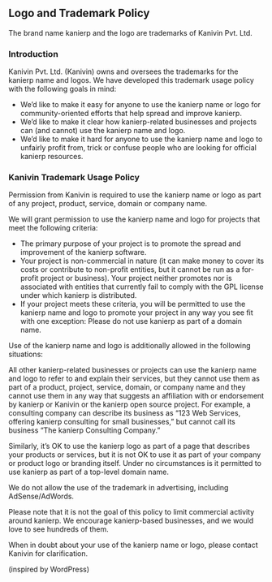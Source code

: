 ## Logo and Trademark Policy

The brand name kanierp and the logo are trademarks of Kanivin Pvt. Ltd.

### Introduction

Kanivin Pvt. Ltd. (Kanivin) owns and oversees the trademarks for the kanierp name and logos. We have developed this trademark usage policy with the following goals in mind:

- We’d like to make it easy for anyone to use the kanierp name or logo for community-oriented efforts that help spread and improve kanierp.
- We’d like to make it clear how kanierp-related businesses and projects can (and cannot) use the kanierp name and logo.
- We’d like to make it hard for anyone to use the kanierp name and logo to unfairly profit from, trick or confuse people who are looking for official kanierp resources.

### Kanivin Trademark Usage Policy

Permission from Kanivin is required to use the kanierp name or logo as part of any project, product, service, domain or company name.

We will grant permission to use the kanierp name and logo for projects that meet the following criteria:

- The primary purpose of your project is to promote the spread and improvement of the kanierp software.
- Your project is non-commercial in nature (it can make money to cover its costs or contribute to non-profit entities, but it cannot be run as a for-profit project or business).
Your project neither promotes nor is associated with entities that currently fail to comply with the GPL license under which kanierp is distributed.
- If your project meets these criteria, you will be permitted to use the kanierp name and logo to promote your project in any way you see fit with one exception: Please do not use kanierp as part of a domain name.

Use of the kanierp name and logo is additionally allowed in the following situations:

All other kanierp-related businesses or projects can use the kanierp name and logo to refer to and explain their services, but they cannot use them as part of a product, project, service, domain, or company name and they cannot use them in any way that suggests an affiliation with or endorsement by kanierp or Kanivin or the kanierp open source project. For example, a consulting company can describe its business as “123 Web Services, offering kanierp consulting for small businesses,” but cannot call its business “The kanierp Consulting Company.”

Similarly, it’s OK to use the kanierp logo as part of a page that describes your products or services, but it is not OK to use it as part of your company or product logo or branding itself. Under no circumstances is it permitted to use kanierp as part of a top-level domain name.

We do not allow the use of the trademark in advertising, including AdSense/AdWords.

Please note that it is not the goal of this policy to limit commercial activity around kanierp. We encourage kanierp-based businesses, and we would love to see hundreds of them.

When in doubt about your use of the kanierp name or logo, please contact Kanivin for clarification.

(inspired by WordPress)

